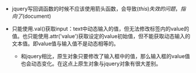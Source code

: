 - jquery写回调函数的时候不应该使用箭头函数，会导致$(this)失效的问题，指向了$(document)

- 只能使用.val()获取input：text中动态输入的值，但无法修改标签内的value的值。也只能使用.attr('value')获取设定的value初始值，但不能获取动态输入的文本值。即value值与输入值不是动态相等的。
  - 和jquery相比，原生对象只要修改了输入框中的值，那么输入框的value值也会动态变化。在这点上原生对象与jquery对象有很大差别。
